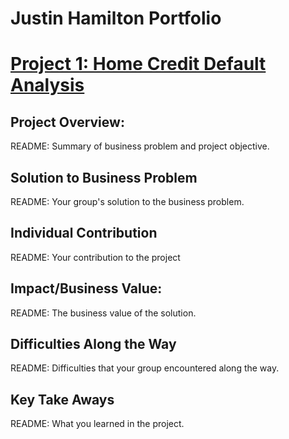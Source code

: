 # Justin Hamilton Portfolio


# [Project 1: Home Credit Default Analysis](https://github.com/justinhamilton125/Justin-Hamilton-Portfolio)

## Project Overview:
README: Summary of business problem and project objective.

## Solution to Business Problem
README: Your group's solution to the business problem.

## Individual Contribution
README: Your contribution to the project

## Impact/Business Value:
README: The business value of the solution.

## Difficulties Along the Way
README: Difficulties that your group encountered along the way.

## Key Take Aways
README: What you learned in the project.
